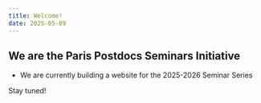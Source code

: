 ```yaml
---
title: Welcome!
date: 2025-05-09
---
```


## We are the Paris Postdocs Seminars Initiative

- We are currently building a website for the 2025-2026 Seminar Series 

<right>
	Stay tuned!
</right>

